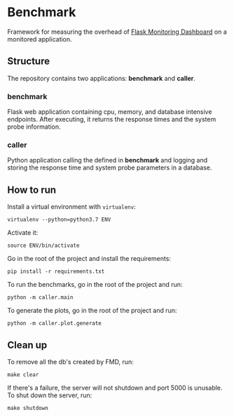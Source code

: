 # Benchmark
Framework for measuring the overhead of [Flask Monitoring Dashboard](https://github.com/flask-dashboard/Flask-MonitoringDashboard)
on a monitored application.


## Structure
The repository contains two applications: **benchmark** and **caller**.

### benchmark
Flask web application containing cpu, memory, and database intensive endpoints.
After executing, it returns the response times and the system probe
information.

### caller
Python application calling the defined in **benchmark** and logging and storing
the response time and system probe parameters in a database.


## How to run
Install a virtual environment with `virtualenv`:
```
virtualenv --python=python3.7 ENV
```
Activate it:
```
source ENV/bin/activate
```
Go in the root of the project and install the requirements:
```
pip install -r requirements.txt
```

To run the benchmarks, go in the root of the project and run:
```
python -m caller.main
```

To generate the plots, go in the root of the project and run:
```
python -m caller.plot.generate
```

## Clean up
To remove all the db's created by FMD, run:
```
make clear
```
If there's a failure, the server will not shutdown and port 5000 is unusable.
To shut down the server, run:
```
make shutdown
```


